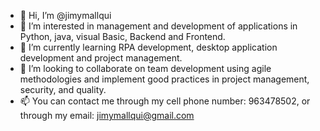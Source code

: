 - 👋 Hi, I’m @jimymallqui
- 👀 I’m interested in management and development of applications in Python, java, visual Basic, Backend and Frontend.
- 🌱 I’m currently learning RPA development, desktop application development and project management.
- 💞️ I’m looking to collaborate on team development using agile methodologies and implement good practices in project management, security, and quality.
- 📫 You can contact me through my cell phone number: 963478502, or through my email: jimymallqui@gmail.com

<!---
jimymallqui/jimymallqui is a ✨ special ✨ repository because its `README.md` (this file) appears on your GitHub profile.
You can click the Preview link to take a look at your changes.
--->
